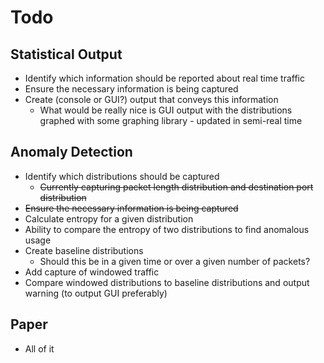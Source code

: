 Todo
====

## Statistical Output

* Identify which information should be reported about real time traffic
* Ensure the necessary information is being captured
* Create (console or GUI?) output that conveys this information
    * What would be really nice is GUI output with the distributions graphed with some graphing library - updated in semi-real time

## Anomaly Detection

* Identify which distributions should be captured
    * ~~Currently capturing packet length distribution and destination port distribution~~
* ~~Ensure the necessary information is being captured~~
* Calculate entropy for a given distribution
* Ability to compare the entropy of two distributions to find anomalous usage
* Create baseline distributions
    * Should this be in a given time or over a given number of packets?
* Add capture of windowed traffic
* Compare windowed distributions to baseline distributions and output warning (to output GUI preferably)

## Paper

* All of it

